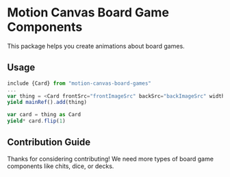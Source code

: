 
# Motion Canvas Board Game Components

This package helps you create animations about board games.

## Usage

```typescript
include {Card} from "motion-canvas-board-games"
...
var thing = <Card frontSrc="frontImageSrc" backSrc="backImageSrc" width={825/4} height={1125/4} rotation={0} initialFlipState={0}/>
yield mainRef().add(thing)

var card = thing as Card
yield* card.flip(1)
```

## Contribution Guide

Thanks for considering contributing! We need more types of board game components like chits, dice, or decks.